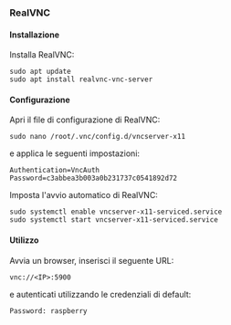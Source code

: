 ### RealVNC

#### Installazione

Installa RealVNC:
```
sudo apt update
sudo apt install realvnc-vnc-server
```

#### Configurazione

Apri il file di configurazione di RealVNC:
```
sudo nano /root/.vnc/config.d/vncserver-x11
```

e applica le seguenti impostazioni:
```
Authentication=VncAuth
Password=c3abbea3b003a0b231737c0541892d72
```

Imposta l'avvio automatico di RealVNC:
```
sudo systemctl enable vncserver-x11-serviced.service
sudo systemctl start vncserver-x11-serviced.service
```

#### Utilizzo

Avvia un browser, inserisci il seguente URL:
```
vnc://<IP>:5900
```

e autenticati utilizzando le credenziali di default:
```
Password: raspberry
```
